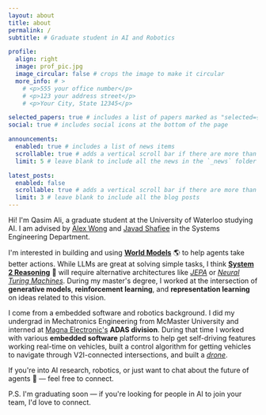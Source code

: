 ```yaml
---
layout: about
title: about
permalink: /
subtitle: # Graduate student in AI and Robotics

profile:
  align: right
  image: prof_pic.jpg
  image_circular: false # crops the image to make it circular
  more_info: # >
    # <p>555 your office number</p>
    # <p>123 your address street</p>
    # <p>Your City, State 12345</p>

selected_papers: true # includes a list of papers marked as "selected={true}"
social: true # includes social icons at the bottom of the page

announcements:
  enabled: true # includes a list of news items
  scrollable: true # adds a vertical scroll bar if there are more than 3 news items
  limit: 5 # leave blank to include all the news in the `_news` folder

latest_posts:
  enabled: false
  scrollable: true # adds a vertical scroll bar if there are more than 3 new posts items
  limit: 3 # leave blank to include all the blog posts
---
```


Hi! I'm Qasim Ali, a graduate student at the University of Waterloo studying AI. I am advised by [Alex Wong](https://www.linkedin.com/in/alexander-wong-90650216/) and [Javad Shafiee](https://www.linkedin.com/in/mohammad-javad-shafiee-61bbaa49/) in the Systems Engineering Department.

I'm interested in building and using [**World Models**](https://www.nvidia.com/en-us/glossary/world-models/) 🌎 to help agents take better actions. While LLMs are great at solving simple tasks, I think [**System 2 Reasoning**](https://thedecisionlab.com/reference-guide/philosophy/system-1-and-system-2-thinking) 🧠 will require alternative architectures like [*JEPA*](https://openreview.net/pdf?id=BZ5a1r-kVsf) or [*Neural Turing Machines*](https://arxiv.org/abs/1410.5401). During my master's degree, I worked at the intersection of **generative models**, **reinforcement learning**, and **representation learning** on ideas related to this vision.

I come from a embedded software and robotics background. I did my undergrad in Mechatronics Engineering from McMaster University and interned at [Magna Electronic's](https://www.magna.com/company/company-information/magna-groups/magna-electronics) **ADAS division**. During that time I worked with various **embedded software** platforms to help get self-driving features working real-time on vehicles, built a control algorithm for getting vehicles to navigate through V2I-connected intersections, and built a [*drone*](https://drive.google.com/file/d/125z5QsjDenNSf7ONLg8X_LwHTOxepNVv/view).

If you're into AI research, robotics, or just want to chat about the future of agents 🤖 — feel free to connect.

P.S. I'm graduating soon — if you're looking for people in AI to join your team, I'd love to connect.